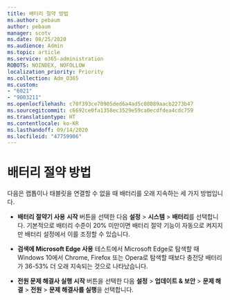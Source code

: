 ```yaml
---
title: 배터리 절약 방법
ms.author: pebaum
author: pebaum
manager: scotv
ms.date: 08/25/2020
ms.audience: Admin
ms.topic: article
ms.service: o365-administration
ROBOTS: NOINDEX, NOFOLLOW
localization_priority: Priority
ms.collection: Adm_O365
ms.custom:
- "6021"
- "9003211"
ms.openlocfilehash: c70f393ce70905ded6a4ad5c08089aacb2273b47
ms.sourcegitcommit: c6692ce0fa1358ec3529e59ca0ecdfdea4cdc759
ms.translationtype: HT
ms.contentlocale: ko-KR
ms.lasthandoff: 09/14/2020
ms.locfileid: "47759906"
---
```

# <a name="how-to-save-battery"></a>배터리 절약 방법

다음은 랩톱이나 태블릿을 연결할 수 없을 때 배터리를 오래 지속하는 세 가지 방법입니다.  

- **배터리 절약기 사용** **시작** 버튼을 선택한 다음 **설정**  >  **시스템**  >  **배터리**를 선택합니다. 기본적으로 배터리 수준이 20% 미만이면 배터리 절약 기능이 자동으로 켜지지만 배터리 설정에서 이를 조정할 수 있습니다.
    
- **검색에 Microsoft Edge 사용** 테스트에서 Microsoft Edge로 탐색할 때 Windows 10에서 Chrome, Firefox 또는 Opera로 탐색할 때보다 충전당 배터리가 36-53% 더 오래 지속되는 것으로 나타났습니다.
    
- **전원 문제 해결사 실행** **시작** 버튼을 선택한 다음 **설정** > **업데이트 & 보안** > **문제 해결** > **전원** > **문제 해결사를 실행**을 선택합니다.

